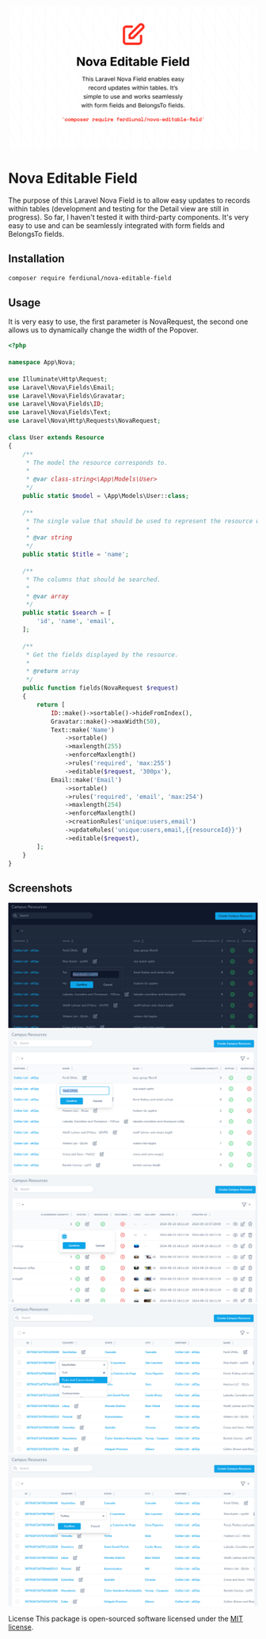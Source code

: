 <img src="./art/banner.png" />

# Nova Editable Field

The purpose of this Laravel Nova Field is to allow easy updates to records within tables (development and testing for the Detail view are still in progress). So far, I haven't tested it with third-party components. It's very easy to use and can be seamlessly integrated with form fields and BelongsTo fields.

## Installation

```bash
composer require ferdiunal/nova-editable-field
```

## Usage

It is very easy to use, the first parameter is NovaRequest, the second one allows us to dynamically change the width of the Popover.

```php
<?php

namespace App\Nova;

use Illuminate\Http\Request;
use Laravel\Nova\Fields\Email;
use Laravel\Nova\Fields\Gravatar;
use Laravel\Nova\Fields\ID;
use Laravel\Nova\Fields\Text;
use Laravel\Nova\Http\Requests\NovaRequest;

class User extends Resource
{
    /**
     * The model the resource corresponds to.
     *
     * @var class-string<\App\Models\User>
     */
    public static $model = \App\Models\User::class;

    /**
     * The single value that should be used to represent the resource when being displayed.
     *
     * @var string
     */
    public static $title = 'name';

    /**
     * The columns that should be searched.
     *
     * @var array
     */
    public static $search = [
        'id', 'name', 'email',
    ];

    /**
     * Get the fields displayed by the resource.
     *
     * @return array
     */
    public function fields(NovaRequest $request)
    {
        return [
            ID::make()->sortable()->hideFromIndex(),
            Gravatar::make()->maxWidth(50),
            Text::make('Name')
                ->sortable()
                ->maxlength(255)
                ->enforceMaxlength()
                ->rules('required', 'max:255')
                ->editable($request, '300px'),
            Email::make('Email')
                ->sortable()
                ->rules('required', 'email', 'max:254')
                ->maxlength(254)
                ->enforceMaxlength()
                ->creationRules('unique:users,email')
                ->updateRules('unique:users,email,{{resourceId}}')
                ->editable($request),
        ];
    }
}

```

## Screenshots

<img src="./art/image-1.png" />
<img src="./art/image-2.png" />
<img src="./art/image-3.png" />
<img src="./art/image-4.png" />
<img src="./art/image-5.png" />

License This package is open-sourced software licensed under the [MIT license](LICENSE).